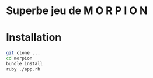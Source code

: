 # Superbe jeu de M O R P I O N

# Installation 

```bash
git clone ...
cd morpion
bundle install
ruby ./app.rb
```